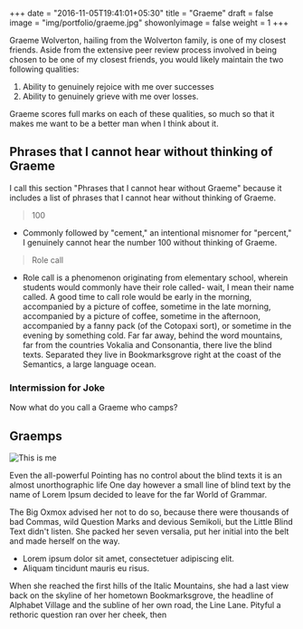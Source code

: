 +++
date = "2016-11-05T19:41:01+05:30"
title = "Graeme"
draft = false
image = "img/portfolio/graeme.jpg"
showonlyimage = false
weight = 1
+++

Graeme Wolverton, hailing from the Wolverton family, is one of my closest friends. Aside from the extensive peer review process involved in being chosen to be one of my closest friends, you would likely maintain the two following qualities:

1. Ability to genuinely rejoice with me over successes
2. Ability to genuinely grieve with me over losses.

Graeme scores full marks on each of these qualities, so much so that it makes me want to be a better man when I think about it.
## Phrases that I cannot hear without thinking of Graeme
I call this section "Phrases that I cannot hear without Graeme" because it includes a list of phrases that I cannot hear without thinking of Graeme.
> 100
* Commonly followed by "cement," an intentional misnomer for "percent," I genuinely cannot hear the number 100 without thinking of Graeme.
> Role call
* Role call is a phenomenon originating from elementary school, wherein students would commonly have their role called- wait, I mean their name called. A good time to call role would be early in the morning, accompanied by a picture of coffee, sometime in the late morning, accompanied by a picture of coffee, sometime in the afternoon, accompanied by a fanny pack (of the Cotopaxi sort), or sometime in the evening by something cold.
Far far away, behind the word mountains, far from the countries Vokalia and Consonantia, there live the blind texts. Separated they live in Bookmarksgrove right at the coast of the Semantics, a large language ocean.

### Intermission for Joke
Now what do you call a Graeme who camps?
## Graemps

![This is me][1]

Even the all-powerful Pointing has no control about the blind texts it is an almost unorthographic life One day however a small line of blind text by the name of Lorem Ipsum decided to leave for the far World of Grammar.

The Big Oxmox advised her not to do so, because there were thousands of bad Commas, wild Question Marks and devious Semikoli, but the Little Blind Text didn't listen. She packed her seven versalia, put her initial into the belt and made herself on the way.

* Lorem ipsum dolor sit amet, consectetuer adipiscing elit.
* Aliquam tincidunt mauris eu risus.

When she reached the first hills of the Italic Mountains, she had a last view back on the skyline of her hometown Bookmarksgrove, the headline of Alphabet Village and the subline of her own road, the Line Lane. Pityful a rethoric question ran over her cheek, then  

[1]: /img/portfolio/marco.jpg